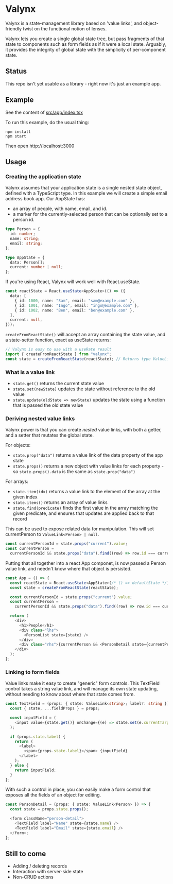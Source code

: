 # Valynx

Valynx is a state-management library based on 'value links', and object-friendly twist on the
functional notion of lenses.

Valynx lets you create a single global state tree, but pass fragments of that state to components
such as form fields as if it were a local state. Arguably, it provides the integrity of global state
with the simplicity of per-component state.

## Status

This repo isn't yet usable as a library - right now it's just an example app.

## Example

See the content of [src/app/index.tsx](./src/app/index.tsx)

To run this example, do the usual thing:

```
npm install
npm start
```

Then open http://localhost:3000

## Usage

### Creating the application state

Valynx assumes that your application state is a single nested state object, defined with a
TypeScript type. In this example we will create a simple email address book app. Our AppState has:

- an array of people, with name, email, and id.
- a marker for the currently-selected person that can be optionally set to a person id.

```ts
type Person = {
  id: number;
  name: string;
  email: string;
};

type AppState = {
  data: Person[];
  current: number | null;
};
```

If you're using React, Valynx will work well with React.useState.

```ts
const reactState = React.useState<AppState>(() => ({
  data: [
    { id: 1000, name: "Sam", email: "sam@example.com" },
    { id: 1001, name: "Ingo", email: "ingo@example.com" },
    { id: 1002, name: "Ben", email: "ben@example.com" },
  ],
  current: null,
}));
```

`createFromReactState()` will accept an array containing the state value, and a state-setter
function, exact as useState returns:

```ts
// Valynx is easy to use with a useRate result
import { createFromReactState } from "valynx";
const state = createFromReactState(reactState); // Returns type ValueLink<AppState>
```

### What is a value link

- `state.get()` returns the current state value
- `state.set(newState)` updates the state without reference to the old value
- `state.update(oldState => newState)` updates the state using a function that is passed the old
  state value

### Deriving nested value links

Valynx power is that you can create _nested_ value links, with both a getter, and a setter that
mutates the global state.

For objects:

- `state.prop("data")` returns a value link of the data property of the app state
- `state.props()` returns a new object with value links for each property - so `state.props().data`
  is the same as `state.prop("data")`

For arrays:

- `state.item(idx)` returns a value link to the element of the array at the given index
- `state.items()` returns an array of value links
- `state.find(predicate)` finds the first value in the array matching the given predicate, and
  ensures that updates are applied back to that record

This can be used to expose related data for manipulation. This will set currentPerson to
`ValueLink<Person> | null`.

```ts
const currentPersonId = state.props("current").value;
const currentPerson =
  currentPersonId && state.props("data").find((row) => row.id === currentPersonId);
```

Putting that all together into a react App componet, <PersonDetail> is now passed a Person value
link, and needn't know where that object is persisted.

```ts
const App = () => {
  const reactState = React.useState<AppState>(/* () => defaultState */);
  const state = createFromReactState(reactState);

  const currentPersonId = state.props("current").value;
  const currentPerson =
    currentPersonId && state.props("data").find((row) => row.id === currentPersonId);

  return (
    <div>
      <h1>People</h1>
      <div class="lhs">
        <PersonList state={state} />
      </div>
      <div class="rhs">{currentPerson && <PersonDetail state={currentPerson} />}</div>
    </div>
  );
};
```

### Linking to form fields

Value links make it easy to create "generic" form controls. This TextField control takes a string
value link, and will manage its own state updating, without needing to know about where that state
comes from.

```ts
const TextField = (props: { state: ValueLink<string>; label?: string }) => {
  const { state, ...fieldProps } = props;

  const inputField = (
    <input value={state.get()} onChange={(e) => state.set(e.currentTarget.value)} />
  );

  if (props.state.label) {
    return (
      <label>
        <span>{props.state.label}</span> {inputField}
      </label>
    );
  } else {
    return inputField;
  }
};
```

With such a control in place, you can easily make a form control that exposes all the fields of an
object for editing.

```ts
const PersonDetail = (props: { state: ValueLink<Person> }) => {
  const state = props.state.props();

  <form className="person-detail">
    <TextField label="Name" state={state.name} />
    <TextField label="Email" state={state.email} />
  </form>;
};
```

## Still to come

- Adding / deleting records
- Interaction with server-side state
- Non-CRUD actions
